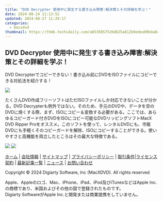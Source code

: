```yaml
---
title: "DVD Decrypter 使用中に発生する書き込み障害:解決策とその詳細を学ぶ！"
date: 2024-08-24 11:13:52
updated: 2024-08-27 11:29:17
categories:
  - macxdvd
thumbnail: https://thmb.techidaily.com/a6535057526d825a812b9edea09b4a8a4894edee43c3184c203deba2afb4fbdc.jpg
---
```


## DVD Decrypter 使用中に発生する書き込み障害:解決策とその詳細を学ぶ！

DVD Decrypterでコピーできない！書き込み前にDVDをISOファイルにコピーできる対処法を紹介する！

![](https://www.macxdvd.com/blog/img/smart-dvd-decrypter-writing-solution0329.jpg)

たくさんDVD作成フリーソフトはただISOファイルしか対応できないことが分かる。DVD Decrypterも例外ではない。そのため、手元のDVDや、データを空のDVDに焼くする際、まず、ISOにコピー＆変換する必要がある。ここでは、あらゆるコピーガード付きDVDをISOにコピー可能なDVDリッピングソフトMacX DVD Ripper Proをオススメ。このソフトを使って、レンタルDVDにも、市販DVDにも手軽くそのコピーガードを解除、ISOにコピーすることができる。使いやすさと高機能を両立したところはその最大な特徴である。

[![](https://www.macxdvd.com/blog/new-fourteen/btnw.png)](https://tools.techidaily.com/macxdvd/products/) [![](https://www.macxdvd.com/blog/new-fourteen/btnm.png)](https://tools.techidaily.com/macxdvd/products/) 



[ホーム](https://tools.techidaily.com/macxdvd/products/) | [会社情報](https://tools.techidaily.com/macxdvd/products/) | [サイトマップ](https://tools.techidaily.com/macxdvd/products/) | [プライバシーポリシー](https://tools.techidaily.com/macxdvd/products/) | [取引条件](https://tools.techidaily.com/macxdvd/products/)|[ライセンス契約](https://tools.techidaily.com/macxdvd/products/) | [最新記事一覧](https://tools.techidaily.com/macxdvd/products/) | [ニュース](https://tools.techidaily.com/macxdvd/products/) | [お問い合わせ](https://tools.techidaily.com/macxdvd/products/)

Copyright © 2024 Digiarty Software, Inc (MacXDVD). All rights reserved

Apple、Appleのロゴ、Mac、iPhone、iPad、iPod及びiTunesなどはApple Inc.の商標であり、米国およびその他の国で登録されたものです。  
Digiarty SoftwareがApple Inc.と開発または商業提携をしていません。

<ins class="adsbygoogle"
     style="display:block"
     data-ad-format="autorelaxed"
     data-ad-client="ca-pub-7571918770474297"
     data-ad-slot="1223367746"></ins>



<ins class="adsbygoogle"
     style="display:block"
     data-ad-client="ca-pub-7571918770474297"
     data-ad-slot="8358498916"
     data-ad-format="auto"
     data-full-width-responsive="true"></ins>
